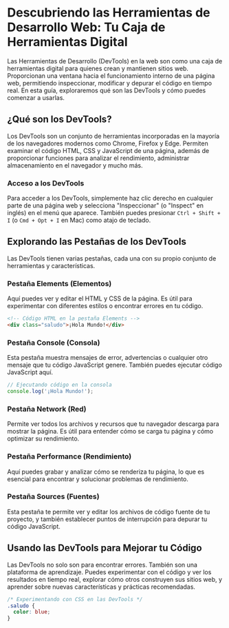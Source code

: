 # Descubriendo las Herramientas de Desarrollo Web: Tu Caja de Herramientas Digital

Las Herramientas de Desarrollo (DevTools) en la web son como una caja de herramientas digital para quienes crean y mantienen sitios web. Proporcionan una ventana hacia el funcionamiento interno de una página web, permitiendo inspeccionar, modificar y depurar el código en tiempo real. En esta guía, exploraremos qué son las DevTools y cómo puedes comenzar a usarlas.

## ¿Qué son los DevTools?

Los DevTools son un conjunto de herramientas incorporadas en la mayoría de los navegadores modernos como Chrome, Firefox y Edge. Permiten examinar el código HTML, CSS y JavaScript de una página, además de proporcionar funciones para analizar el rendimiento, administrar almacenamiento en el navegador y mucho más.

### Acceso a los DevTools

Para acceder a los DevTools, simplemente haz clic derecho en cualquier parte de una página web y selecciona "Inspeccionar" (o "Inspect" en inglés) en el menú que aparece. También puedes presionar `Ctrl + Shift + I` (o `Cmd + Opt + I` en Mac) como atajo de teclado.

## Explorando las Pestañas de los DevTools

Las DevTools tienen varias pestañas, cada una con su propio conjunto de herramientas y características.

### Pestaña Elements (Elementos)

Aquí puedes ver y editar el HTML y CSS de la página. Es útil para experimentar con diferentes estilos o encontrar errores en tu código.

```html
<!-- Código HTML en la pestaña Elements -->
<div class="saludo">¡Hola Mundo!</div>
```

### Pestaña Console (Consola)

Esta pestaña muestra mensajes de error, advertencias o cualquier otro mensaje que tu código JavaScript genere. También puedes ejecutar código JavaScript aquí.

```javascript
// Ejecutando código en la consola
console.log('¡Hola Mundo!');
```

### Pestaña Network (Red)

Permite ver todos los archivos y recursos que tu navegador descarga para mostrar la página. Es útil para entender cómo se carga tu página y cómo optimizar su rendimiento.

### Pestaña Performance (Rendimiento)

Aquí puedes grabar y analizar cómo se renderiza tu página, lo que es esencial para encontrar y solucionar problemas de rendimiento.

### Pestaña Sources (Fuentes)

Esta pestaña te permite ver y editar los archivos de código fuente de tu proyecto, y también establecer puntos de interrupción para depurar tu código JavaScript.

## Usando las DevTools para Mejorar tu Código

Las DevTools no solo son para encontrar errores. También son una plataforma de aprendizaje. Puedes experimentar con el código y ver los resultados en tiempo real, explorar cómo otros construyen sus sitios web, y aprender sobre nuevas características y prácticas recomendadas.

```css
/* Experimentando con CSS en las DevTools */
.saludo {
  color: blue;
}
```
